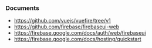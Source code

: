### Documents

* https://github.com/vuejs/vuefire/tree/v1
* https://github.com/firebase/firebaseui-web
* https://firebase.google.com/docs/auth/web/firebaseui
* https://firebase.google.com/docs/hosting/quickstart


